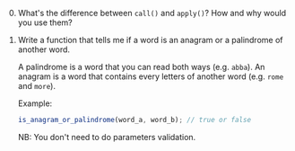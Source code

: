 0.  What's the difference between `call()` and `apply()`?
    How and why would you use them?

0.  Write a function that tells me if a word is an anagram or a palindrome of another word.

    A palindrome is a word that you can read both ways (e.g. `abba`).
    An anagram is a word that contains every letters of another word (e.g. `rome` and `more`).

    Example:

    ```javascript
    is_anagram_or_palindrome(word_a, word_b); // true or false
    ```

    NB: You don't need to do parameters validation.

